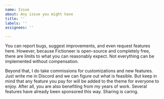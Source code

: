 ```yaml
---
name: Issue
about: Any issue you might have
title: ''
labels: ''
assignees: ''

---
```


You can report bugs, suggest improvements, and even request features here. However, because Fictioneer is open-source and completely free, there are limits to what you can reasonably expect. Not everything can be implemented without compensation.

Beyond that, I do take commissions for customizations and new features. Just write me in Discord and we can figure out what is feasible. But keep in mind that any feature you pay for will be added to the theme for everyone to enjoy. After all, you are also benefiting from my years of work. Several features have already been sponsored this way. Sharing is caring.
